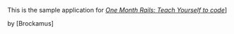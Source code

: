 This is the sample application for
[*One Month Rails: Teach Yourself to code*](http://onemontherails.com)]

by [Brockamus]